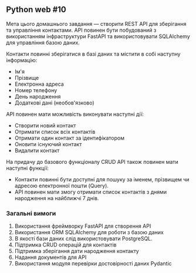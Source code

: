 ## Python web #10

Мета цього домашнього завдання — створити REST API для зберігання та управління контактами. API повинен бути побудований з використанням інфраструктури FastAPI та використовувати SQLAlchemy для управління базою даних.

Контакти повинні зберігатися в базі даних та містити в собі наступну інформацію:
  - Ім'я
  - Прізвище
  - Електронна адреса
  - Номер телефону
  - День народження
  - Додаткові дані (необов'язково)

API повинен мати можливість виконувати наступні дії:
  - Створити новий контакт
  - Отримати список всіх контактів
  - Отримати один контакт за ідентифікатором
  - Оновити існуючий контакт
  - Видалити контакт

На придачу до базового функціоналу CRUD API також повинен мати наступні функції:
  - Контакти повинні бути доступні для пошуку за іменем, прізвищем чи адресою електронної пошти (Query).
  - API повинен мати змогу отримати список контактів з днями народження на найближчі 7 днів.


### Загальні вимоги

  1. Використання фреймворку FastAPI для створення API
  2. Використання ORM SQLAlchemy для роботи з базою даних
  3. В якості бази даних слід використовувати PostgreSQL.
  4. Підтримка CRUD операцій для контактів
  5. Підтримка зберігання дати народження контакту
  6. Надання документів для API
  7. Використання модуля перевірки достовірності даних Pydantic
